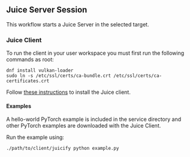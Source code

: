 ## Juice Server Session
This workflow starts a Juice Server in the selected target.

### Juice Client
To run the client in your user workspace you must first run the following commands as root:
```
dnf install vulkan-loader
sudo ln -s /etc/ssl/certs/ca-bundle.crt /etc/ssl/certs/ca-certificates.crt
```

Follow [these instructions](https://github.com/Juice-Labs/Juice-Labs/wiki/Install-Juice) to install the Juice client.

#### Examples
A hello-world PyTorch example is included in the service directory and other PyTorch examples are downloaded with the Juice Client. 

Run the example using:
```
./path/to/client/juicify python example.py
```